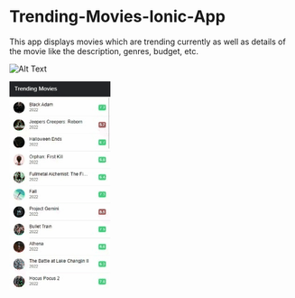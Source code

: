 # Trending-Movies-Ionic-App
This app displays movies which are trending currently as well as details of the movie like the description, genres, budget, etc.

![Alt Text](https://github.com/sasidharansd/Trending-Movies-Ionic-App/blob/main/Trending_apps_gif1.gif)


![ALt_Text](https://github.com/sasidharansd/Trending-Movies-Ionic-App/blob/main/Trending_apps_gif2.gif)
